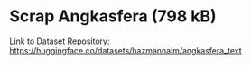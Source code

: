 # Scrap Angkasfera (798 kB)

Link to Dataset Repository: https://huggingface.co/datasets/hazmannaim/angkasfera_text